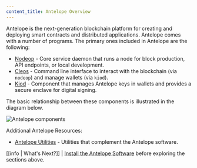 ```yaml
---
content_title: Antelope Overview
---
```


Antelope is the next-generation blockchain platform for creating and deploying smart contracts and distributed applications. Antelope comes with a number of programs. The primary ones included in Antelope are the following:

* [Nodeop](01_nodeop/index.md) - Core service daemon that runs a node for block production, API endpoints, or local development.
* [Cleos](02_clio/index.md) - Command line interface to interact with the blockchain (via `nodeop`) and manage wallets (via `kiod`).
* [Kiod](03_kiod/index.md) - Component that manages Antelope keys in wallets and provides a secure enclave for digital signing.

The basic relationship between these components is illustrated in the diagram below.

![Antelope components](leap_components.png)

Additional Antelope Resources:
* [Antelope Utilities](10_utilities/index.md) - Utilities that complement the Antelope software.  

[//]: # (THIS IS A COMMENT REMOVING BROKEN LINKS)  
[//]: # (Upgrade-Guide-20_upgrade-guide/index.md-antelope-version/protocol-upgrade-guide.)  
[//]: # (Release Notes 30_release-notes/index.md  - All release notes for this Antelope version.)  

[[info | What's Next?]]
| [Install the Antelope Software](00_install/index.md) before exploring the sections above.
